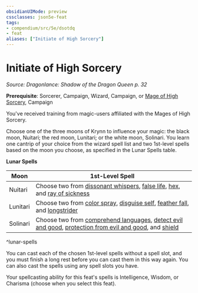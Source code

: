 ```yaml
---
obsidianUIMode: preview
cssclasses: json5e-feat
tags:
- compendium/src/5e/dsotdq
- feat
aliases: ["Initiate of High Sorcery"]
---
```

# Initiate of High Sorcery
*Source: Dragonlance: Shadow of the Dragon Queen p. 32*  

**Prerequisite**:  Sorcerer,  Campaign,  Wizard,  Campaign, or [Mage of High Sorcery](2-Mechanics/CLI/backgrounds/mage-of-high-sorcery-dsotdq.md),  Campaign

You've received training from magic-users affiliated with the Mages of High Sorcery.

Choose one of the three moons of Krynn to influence your magic: the black moon, Nuitari; the red moon, Lunitari; or the white moon, Solinari. You learn one cantrip of your choice from the wizard spell list and two 1st-level spells based on the moon you choose, as specified in the Lunar Spells table.

**Lunar Spells**

| Moon | 1st-Level Spell |
|------|-----------------|
| Nuitari | Choose two from [dissonant whispers](2-Mechanics/CLI/spells/dissonant-whispers.md), [false life](2-Mechanics/CLI/spells/false-life.md), [hex](2-Mechanics/CLI/spells/hex.md), and [ray of sickness](2-Mechanics/CLI/spells/ray-of-sickness.md) |
| Lunitari | Choose two from [color spray](2-Mechanics/CLI/spells/color-spray.md), [disguise self](2-Mechanics/CLI/spells/disguise-self.md), [feather fall](2-Mechanics/CLI/spells/feather-fall.md), and [longstrider](2-Mechanics/CLI/spells/longstrider.md) |
| Solinari | Choose two from [comprehend languages](2-Mechanics/CLI/spells/comprehend-languages.md), [detect evil and good](2-Mechanics/CLI/spells/detect-evil-and-good.md), [protection from evil and good](2-Mechanics/CLI/spells/protection-from-evil-and-good.md), and [shield](2-Mechanics/CLI/spells/shield.md) |
^lunar-spells

You can cast each of the chosen 1st-level spells without a spell slot, and you must finish a long rest before you can cast them in this way again. You can also cast the spells using any spell slots you have.

Your spellcasting ability for this feat's spells is Intelligence, Wisdom, or Charisma (choose when you select this feat).